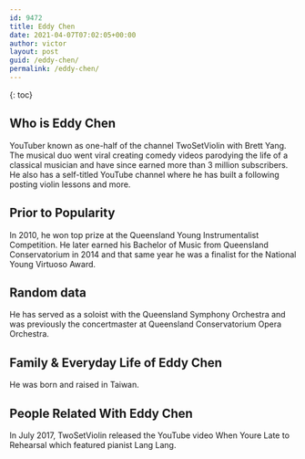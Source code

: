 ```yaml
---
id: 9472
title: Eddy Chen
date: 2021-04-07T07:02:05+00:00
author: victor
layout: post
guid: /eddy-chen/
permalink: /eddy-chen/
---
```



{: toc}


## Who is Eddy Chen



YouTuber known as one-half of the channel TwoSetViolin with Brett Yang. The musical duo went viral creating comedy videos parodying the life of a classical musician and have since earned more than 3 million subscribers. He also has a self-titled YouTube channel where he has built a following posting violin lessons and more. 

                
                
                
## Prior to Popularity



In 2010, he won top prize at the Queensland Young Instrumentalist Competition. He later earned his Bachelor of Music from Queensland Conservatorium in 2014 and that same year he was a finalist for the National Young Virtuoso Award. 

                
                
                
## Random data



He has served as a soloist with the Queensland Symphony Orchestra and was previously the concertmaster at Queensland Conservatorium Opera Orchestra. 

                
                
                
## Family & Everyday Life of Eddy Chen



He was born and raised in Taiwan.

                
                
                
## People Related With Eddy Chen



In July 2017, TwoSetViolin released the YouTube video When Youre Late to Rehearsal which featured pianist Lang Lang. 

                
              
            
          
          
          